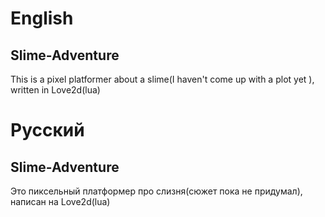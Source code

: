 # English 
## Slime-Adventure
This is a pixel platformer about a slime(I haven't come up with a plot yet ), written in Love2d(lua)

# Русский
## Slime-Adventure
Это пиксельный платформер про слизня(сюжет пока не придумал), написан на Love2d(lua)

